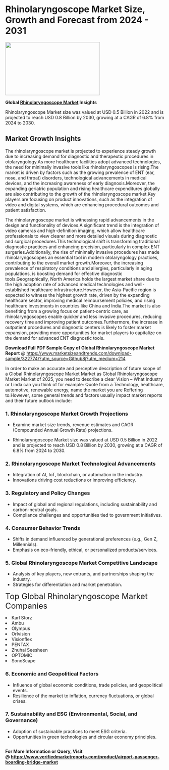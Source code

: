<H1>Rhinolaryngoscope Market Size, Growth and Forecast from 2024 - 2031</H1><img class="aligncenter size-medium wp-image-584254" src="https://thirdeyenews.in/wp-content/uploads/2024/09/Global-Market-Research-300x168.jpeg" alt="" width="300" height="168" /><p><strong>Global&nbsp;<a href="https://www.marketsizeandtrends.com/download-sample/322774/?utm_source=Github8j?utm_medium=214">Rhinolaryngoscope Market</a> Insights</strong></p><p>Rhinolaryngoscope Market size was valued at USD 0.5 Billion in 2022 and is projected to reach USD 0.8 Billion by 2030, growing at a CAGR of 6.8% from 2024 to 2030.</p><p><h2>Market Growth Insights</h2> <p>The rhinolaryngoscope market is projected to experience steady growth due to increasing demand for diagnostic and therapeutic procedures in otolaryngology.As more healthcare facilities adopt advanced technologies, the need for minimally invasive tools like rhinolaryngoscopes is rising.The market is driven by factors such as the growing prevalence of ENT (ear, nose, and throat) disorders, technological advancements in medical devices, and the increasing awareness of early diagnosis.Moreover, the expanding geriatric population and rising healthcare expenditures globally are also contributing to the growth of the rhinolaryngoscope market.Key players are focusing on product innovations, such as the integration of video and digital systems, which are enhancing procedural outcomes and patient satisfaction.</p> <p>The rhinolaryngoscope market is witnessing rapid advancements in the design and functionality of devices.A significant trend is the integration of video cameras and high-definition imaging, which allow healthcare professionals to view clearer and more detailed visuals during diagnostic and surgical procedures.This technological shift is transforming traditional diagnostic practices and enhancing precision, particularly in complex ENT surgeries.Additionally, the rise of minimally invasive procedures has made rhinolaryngoscopes an essential tool in modern otolaryngology practices, contributing to the overall market growth.Moreover, the increasing prevalence of respiratory conditions and allergies, particularly in aging populations, is boosting demand for effective diagnostic tools.Geographically, North America holds the largest market share due to the high adoption rate of advanced medical technologies and well-established healthcare infrastructure.However, the Asia-Pacific region is expected to witness the highest growth rate, driven by the expanding healthcare sector, improving medical reimbursement policies, and rising healthcare investments in countries like China and India.The market is also benefiting from a growing focus on patient-centric care, as rhinolaryngoscopes enable quicker and less invasive procedures, reducing recovery time and improving patient outcomes.Furthermore, the increase in outpatient procedures and diagnostic centers is likely to foster market expansion, providing more opportunities for market players to capitalize on the demand for advanced ENT diagnostic tools.</p> <p><span class=""><strong>Download Full PDF Sample Copy of Global Rhinolaryngoscope Market Report</strong> @ <a href="https://www.marketsizeandtrends.com/download-sample/322774/?utm_source=Github8j?utm_medium=214" target="_blank">https://www.marketsizeandtrends.com/download-sample/322774/?utm_source=Github8j?utm_medium=214</a></span></p><p>In order to make an accurate and perceptive description of future scope of a Global&nbsp;Rhinolaryngoscope Market Market as Global&nbsp;Rhinolaryngoscope Market Market of 2025, you need to describe a clear Vision &ndash; What Industry or Linda can you think of for example: Quote from a Technology, healthcare, automotive, renewable energy, name the market you are Reffering to.However, some general trends and factors usually impact market reports and their future outlook include:</p><h3>1.&nbsp;<strong>Rhinolaryngoscope Market Growth Projections</strong></h3><ul><li>Examine market size trends, revenue estimates and CAGR (Compounded Annual Growth Rate) projections.</li><li><p>Rhinolaryngoscope Market size was valued at USD 0.5 Billion in 2022 and is projected to reach USD 0.8 Billion by 2030, growing at a CAGR of 6.8% from 2024 to 2030.</p></li></ul><h3>2.&nbsp;<strong>Rhinolaryngoscope Market Technological Advancements</strong></h3><ul><li>Integration of AI, IoT, blockchain, or automation in the industry.</li><li>Innovations driving cost reductions or improving efficiency.</li></ul><h3>3.&nbsp;<strong>Regulatory and Policy Changes</strong></h3><ul><li>Impact of global and regional regulations, including sustainability and carbon-neutral goals.</li><li>Compliance challenges and opportunities tied to government initiatives.</li></ul><h3>4.&nbsp;<strong>Consumer Behavior Trends</strong></h3><ul><li>Shifts in demand influenced by generational preferences (e.g., Gen Z, Millennials).</li><li>Emphasis on eco-friendly, ethical, or personalized products/services.</li></ul><h3>5.&nbsp;<strong>Global Rhinolaryngoscope Market Competitive Landscape</strong></h3><ul><li>Analysis of key players, new entrants, and partnerships shaping the industry.</li><li>Strategies for differentiation and market penetration.</li></ul><p data-pm-slice="1 1 []"><span style="color: inherit; font-family: inherit; font-size: 25px;">Top Global Rhinolaryngoscope Market Companies</span></p><div class="" data-test-id=""><p><li>Karl Storz</li><li> Ambu</li><li> Olympus</li><li> Orlvision</li><li> Visionflex</li><li> PENTAX</li><li> Zhuhai Seesheen</li><li> OPTOMIC</li><li> SonoScape</li></p></div><h3>6.&nbsp;<strong>Economic and Geopolitical Factors</strong></h3><ul><li>Influence of global economic conditions, trade policies, and geopolitical events.</li><li>Resilience of the market to inflation, currency fluctuations, or global crises.</li></ul><h3>7.&nbsp;<strong>Sustainability and ESG (Environmental, Social, and Governance)</strong></h3><ul><li>Adoption of sustainable practices to meet ESG criteria.</li><li>Opportunities in green technologies and circular economy principles.</li></ul><h2><strong style="font-size: 14px;">For More Information or Query, Visit @&nbsp;</strong><a style="background-color: #ffffff; font-size: 14px;" href="https://www.marketsizeandtrends.com/report/rhinolaryngoscope-market/" target="_blank">https://www.verifiedmarketreports.com/product/airport-passenger-boarding-bridge-market</a></h2>